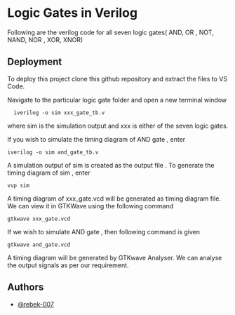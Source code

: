 
# Logic Gates in Verilog

Following are the verilog code for all seven logic gates( AND, OR , NOT, NAND, NOR , XOR, XNOR)



## Deployment

To deploy this project clone this github repository and extract the files to VS Code. 

Navigate to the particular logic gate folder and open a new terminal window 

```
  iverilog -o sim xxx_gate_tb.v
```
where sim is the simulation output and xxx is either of the seven logic gates. 

If you wish to simulate the timing diagram of AND gate , enter 
```
iverilog -o sim and_gate_tb.v
```
A simulation output of sim is created as the output file . To generate the timing diagram of sim , enter 
```
vvp sim
```
A timing diagram of xxx_gate.vcd will be generated as timing diagram file. We can view it in GTKWave using the following command
```
gtkwave xxx_gate.vcd
```
If we wish to simulate AND gate , then following command is given
```
gtkwave and_gate.vcd
```
A timing diagram will be generated by GTKwave Analyser. We can analyse the output signals as per our requirement. 
## Authors

- [@rebek-007](https://github.com/rebek-007)

